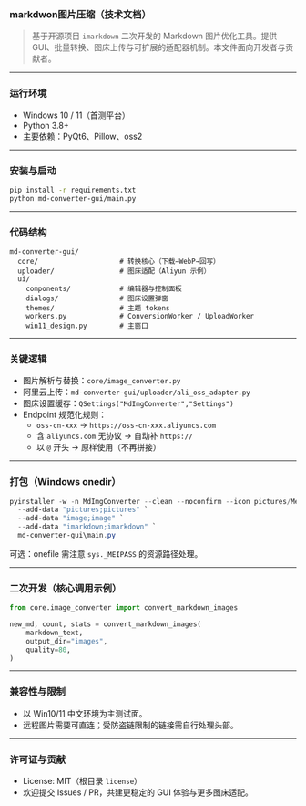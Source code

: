 ### markdwon图片压缩（技术文档）

> 基于开源项目 `imarkdown` 二次开发的 Markdown 图片优化工具。提供 GUI、批量转换、图床上传与可扩展的适配器机制。本文件面向开发者与贡献者。

---

### 运行环境
- Windows 10 / 11（首测平台）
- Python 3.8+
- 主要依赖：PyQt6、Pillow、oss2

---

### 安装与启动
```bash
pip install -r requirements.txt
python md-converter-gui/main.py
```

---

### 代码结构
```text
md-converter-gui/
  core/                    # 转换核心（下载→WebP→回写）
  uploader/                # 图床适配（Aliyun 示例）
  ui/
    components/            # 编辑器与控制面板
    dialogs/               # 图床设置弹窗
    themes/                # 主题 tokens
    workers.py             # ConversionWorker / UploadWorker
    win11_design.py        # 主窗口
```

---

### 关键逻辑
- 图片解析与替换：`core/image_converter.py`
- 阿里云上传：`md-converter-gui/uploader/ali_oss_adapter.py`
- 图床设置缓存：`QSettings("MdImgConverter","Settings")`
- Endpoint 规范化规则：
  - `oss-cn-xxx` → `https://oss-cn-xxx.aliyuncs.com`
  - 含 `aliyuncs.com` 无协议 → 自动补 `https://`
  - 以 `@` 开头 → 原样使用（不再拼接）

---

### 打包（Windows onedir）
```powershell
pyinstaller -w -n MdImgConverter --clean --noconfirm --icon pictures/Meowdown.ico `
  --add-data "pictures;pictures" `
  --add-data "image;image" `
  --add-data "imarkdown;imarkdown" `
  md-converter-gui\main.py
```

可选：onefile 需注意 `sys._MEIPASS` 的资源路径处理。

---

### 二次开发（核心调用示例）
```python
from core.image_converter import convert_markdown_images

new_md, count, stats = convert_markdown_images(
    markdown_text,
    output_dir="images",
    quality=80,
)
```

---

### 兼容性与限制
- 以 Win10/11 中文环境为主测试面。
- 远程图片需要可直连；受防盗链限制的链接需自行处理头部。

---

### 许可证与贡献
- License: MIT（根目录 `license`）
- 欢迎提交 Issues / PR，共建更稳定的 GUI 体验与更多图床适配。


